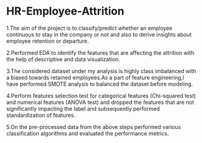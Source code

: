 # HR-Employee-Attrition

1.The aim of the project is to classify/predict whether an employee continuous to stay in the company or not and also to derive insights about employee retention or departure.

2.Performed EDA to identify the features that are affecting the attrition with the help of descriptive and data visualization.

3.The considered dataset under my analysis is highly class imbalanced with a biased towards retained employees.As a part of feature engineering,I have performed SMOTE analysis to balanced the dataset before modeling.

4.Perform features selection test for categorical features (Chi-squared test) and numerical features (ANOVA test) and dropped the features that are not significantly impacting the label and subsequently performed standardization of features.

5.On the pre-processed data from the above steps performed various classification algorithms and evaluated the performance metrics.
